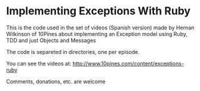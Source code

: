 Implementing Exceptions With Ruby
==============================

This is the code used in the set of videos (Spanish version) made by Hernan Wilkinson of 10Pines about implementing an Exception model using Ruby, TDD and just Objects and Messages

The code is separeted in directories, one per episode.

You can see the videos at: http://www.10pines.com/content/exceptions-ruby

Comments, donations, etc. are welcome
